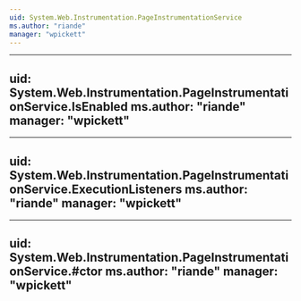 ```yaml
---
uid: System.Web.Instrumentation.PageInstrumentationService
ms.author: "riande"
manager: "wpickett"
---
```


---
uid: System.Web.Instrumentation.PageInstrumentationService.IsEnabled
ms.author: "riande"
manager: "wpickett"
---

---
uid: System.Web.Instrumentation.PageInstrumentationService.ExecutionListeners
ms.author: "riande"
manager: "wpickett"
---

---
uid: System.Web.Instrumentation.PageInstrumentationService.#ctor
ms.author: "riande"
manager: "wpickett"
---

